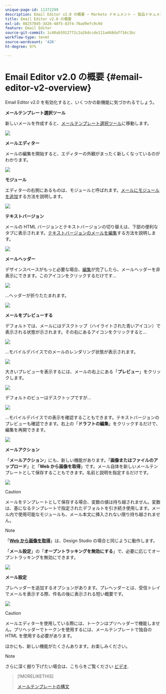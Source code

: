 ```yaml
---
unique-page-id: 11372299
description: Email Editor v2.0 の概要 — Marketo ドキュメント — 製品ドキュメント
title: Email Editor v2.0 の概要
exl-id: 082570d5-3d26-48f5-83f4-76ad9efc9c9d
feature: Email Editor
source-git-commit: 1c40ab5912772c2a26dccde111a468daff16c3bc
workflow-type: tm+mt
source-wordcount: '426'
ht-degree: 97%

---
```


# Email Editor v2.0 の概要 {#email-editor-v2-overview}

Email Editor v2.0 を有効化すると、いくつかの新機能に気づかれるでしょう。

**メールテンプレート選択ツール**

新しいメールを作成すると、[メールテンプレート選択ツール](/help/marketo/product-docs/email-marketing/general/email-editor-2/email-template-picker-overview.md)に移動します。

![](assets/email-editor-v2-overview-1.png)

**メールエディター**

メールの編集を開始すると、エディターの外観がまったく新しくなっているのがわかります。

![](assets/email-editor-v2-overview-2.png)

**モジュール**

エディターの右側にあるものは、モジュールと呼ばれます。[メールにモジュールを追加](/help/marketo/product-docs/email-marketing/general/email-editor-2/add-modules-to-your-email.md)する方法を説明します。

![](assets/email-editor-v2-overview-3.png)

**テキストバージョン**

メールの HTML バージョンとテキストバージョンの切り替えは、下部の便利なタブに表示されます。[テキストバージョンのメールを編集](/help/marketo/product-docs/email-marketing/general/creating-an-email/edit-the-text-version-of-an-email.md)する方法を説明します。

![](assets/email-editor-v2-overview-4.png)

**メールヘッダー**

デザインスペースがもっと必要な場合、[編集](/help/marketo/product-docs/email-marketing/general/creating-an-email/edit-your-email-header.md)が完了したら、メールヘッダーを非表示にできます。このアイコンをクリックするだけです...

![](assets/email-editor-v2-overview-5.png)

...ヘッダーが折りたたまれます。

![](assets/email-editor-v2-overview-6.png)

**メールをプレビューする**

デフォルトでは、メールにはデスクトップ（ハイライトされた青いアイコン）で表示される状態が示されます。その右にあるアイコンをクリックすると...

![](assets/email-editor-v2-overview-7.png)

...モバイルデバイスでのメールのレンダリング状態が表示されます。

![](assets/email-editor-v2-overview-8.png)

大きいプレビューを表示するには、メールの右上にある「**プレビュー**」をクリックします。

![](assets/email-editor-v2-overview-9.png)

デフォルトのビューはデスクトップですが...

![](assets/email-editor-v2-overview-10.png)

...モバイルデバイスでの表示を確認することもできます。テキストバージョンのプレビューも確認できます。右上の「**ドラフトの編集**」をクリックするだけで、編集を再開できます。

![](assets/email-editor-v2-overview-11.png)

**メールアクション**

「**メールアクション**」にも、新しい機能があります。「**画像またはファイルのアップロード**」と「**Web から画像を取得**」です。メール自体を新しいメールテンプレートとして保存することもできます。名前と説明を指定するだけです。

![](assets/email-editor-v2-overview-12.png)

>[!CAUTION]
>
>メールをテンプレートとして保存する場合、変数の値は持ち越されません。変数は、基になるテンプレートで指定されたデフォルトを引き続き使用します。メール内で使用可能なモジュールも、メール本文に挿入されない限り持ち越されません。

>[!NOTE]
>
>「**[Web から画像を取得](/help/marketo/product-docs/demand-generation/images-and-files/grab-the-images-from-a-web-page.md)**」は、Design Studio の場合と同じように動作します。

「**メール設定**」の「**オープントラッキングを無効にする**」で、必要に応じてオープントラッキングを無効にできます。

![](assets/email-editor-v2-overview-13.png)

**メール設定**

プレヘッダーを追加するオプションがあります。プレヘッダーとは、受信トレイでメールを表示する際、件名の後に表示される短い概要です。

![](assets/email-editor-v2-overview-14.png)

>[!CAUTION]
>
>メールエディターを使用している際には、トークンはプリヘッダーで機能しません。プリヘッダーでトークンを使用するには、メールテンプレートで独自の HTML を使用する必要があります。

ほかにも、新しい機能がたくさんあります。お楽しみください。

>[!NOTE]
>
>さらに深く掘り下げたい場合は、こちらをご覧ください [ビデオ](https://nation.marketo.com/videos/1463).

>[!MORELIKETHIS]
>
>[メールテンプレートの構文](/help/marketo/product-docs/email-marketing/general/email-editor-2/email-template-syntax.md)
